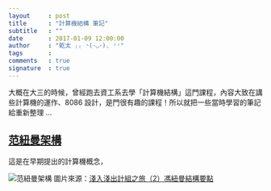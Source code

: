 ```yaml
---
layout     : post
title      : "計算機結構 筆記"
subtitle   : ""
date       : 2017-01-09 12:00:00
author     : "乾太 ₍₍ ◝(･◡･)◟ ⁾⁾"
tags       : 
comments   : true
signature  : true
---
```


大概在大三的時候，曾經跑去資工系去學「計算機結構」這門課程，內容大致在講些計算機的運作、8086 設計，是門很有趣的課程！所以就把一些當時學習的筆記給重新整理 ...

## [范紐曼架構](https://zh.wikipedia.org/wiki/冯·诺伊曼结构)

這是在早期提出的計算機概念，

![范紐曼架構](http://cdn.ithelp.ithome.com.tw/upload/images/20140925/201409251901475423f61bc0319_resize_600.png)
圖片來源：[淺入淺出計組之旅（2）馮紐曼結構要點](http://ithelp.ithome.com.tw/articles/10156660)